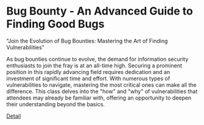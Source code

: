 # Bug Bounty - An Advanced Guide to Finding Good Bugs

"Join the Evolution of Bug Bounties: Mastering the Art of Finding Vulnerabilities"

As bug bounties continue to evolve, the demand for information security enthusiasts to join the fray is at an all-time high. Securing a prominent position in this rapidly advancing field requires dedication and an investment of significant time and effort. With numerous types of vulnerabilities to navigate, mastering the most critical ones can make all the difference. This class delves into the "how" and "why" of vulnerabilities that attendees may already be familiar with, offering an opportunity to deepen their understanding beyond the basics. 

[Detail](https://eduitfree.com/course/bug-bounty-an-advanced-guide-to-finding-good-bugs)